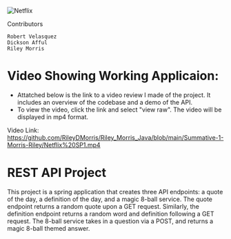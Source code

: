 ![Netflix](https://img.shields.io/badge/Netflix-E50914?style=for-the-badge&logo=netflix&logoColor=white)

Contributors

    Robert Velasquez
    Dickson Afful
    Riley Morris

# Video Showing Working Applicaion: 
- Attatched below is the link to a video review I made of the project. It includes an overview of the codebase and a demo of the API.
- To view the video, click the link and select "view raw". The video will be displayed in mp4 format.

Video Link: https://github.com/RileyDMorris/Riley_Morris_Java/blob/main/Summative-1-Morris-Riley/Netflix%20SP1.mp4

# REST API Project

This project is a spring application that creates three API endpoints: a quote of the day, a definition of the day, and a magic 8-ball service. The quote endpoint returns a random quote upon a GET request. Similarly, the definition endpoint returns a random word and definition following a GET request. The 8-ball service takes in a question via a POST, and returns a magic 8-ball themed answer.

